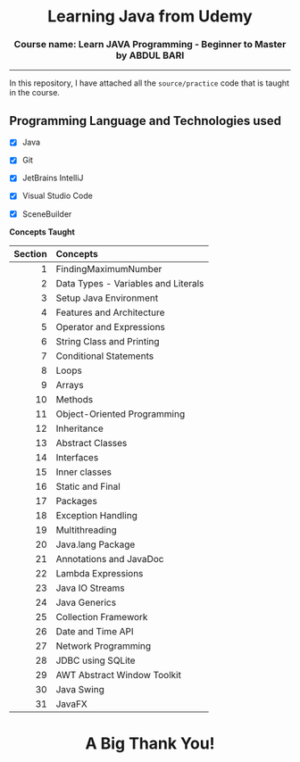<!-- # Learning Java from Udemy -->
<div align="center"> <h1>Learning Java from Udemy</h1></div>
<div align="center"> <h3>Course name: Learn JAVA Programming - Beginner to Master by ABDUL BARI</h3></div>

---

In this repository, I have attached all the `source/practice` code that is taught in the course.


## Programming Language and Technologies used
 
 - [x] Java
 - [x] Git
 - [x] JetBrains IntelliJ
 - [x] Visual Studio Code
 - [x] SceneBuilder


**Concepts Taught**

|Section|Concepts                           |
|  ---: |:---                               |
|   1   |FindingMaximumNumber                       |
|   2   |Data Types - Variables and Literals|
|   3   |Setup Java Environment             |
|   4   |Features and Architecture          |
|   5   |Operator and Expressions           |
|   6   |String Class and Printing          |
|   7   |Conditional Statements             |
|   8   |Loops                              |
|   9   |Arrays                             |
|   10  |Methods                            |
|   11  |Object-Oriented Programming        |
|   12  |Inheritance                        |
|   13  |Abstract Classes                   |
|   14  |Interfaces                         |
|   15  |Inner classes                      |
|   16  |Static and Final                   |
|   17  |Packages                           |
|   18  |Exception Handling                 |
|   19  |Multithreading                     |
|   20  |Java.lang Package                  |
|   21  |Annotations and JavaDoc            |
|   22  |Lambda Expressions                 |
|   23  |Java IO Streams                    |
|   24  |Java Generics                      |
|   25  |Collection Framework               |
|   26  |Date and Time API                  |
|   27  |Network Programming                |
|   28  |JDBC using SQLite                  |
|   29  |AWT Abstract Window Toolkit        |
|   30  |Java Swing                         |
|   31  |JavaFX                             |


# <div align="center">**A Big Thank You!**</div>